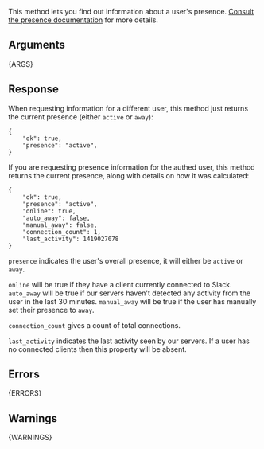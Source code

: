 This method lets you find out information about a user's presence.
[Consult the presence documentation](/docs/presence) for more details.

## Arguments

{ARGS}

## Response

When requesting information for a different user, this method just returns the
current presence (either `active` or `away`):

    {
        "ok": true,
        "presence": "active",
    }

If you are requesting presence information for the authed user, this method returns
the current presence, along with details on how it was calculated:

    {
        "ok": true,
        "presence": "active",
        "online": true,
        "auto_away": false,
        "manual_away": false,
        "connection_count": 1,
        "last_activity": 1419027078
    }

`presence` indicates the user's overall presence, it will either be `active` or `away`.

`online` will be true if they have a client currently connected to Slack. `auto_away` will be true if our servers haven't detected any activity from the user in the last 30 minutes. `manual_away` will be true if the user has manually set their presence to `away`.

`connection_count` gives a count of total connections.

`last_activity` indicates the last activity seen by our servers. If a user has no connected clients then this property will be absent.

## Errors

{ERRORS}

## Warnings

{WARNINGS}
